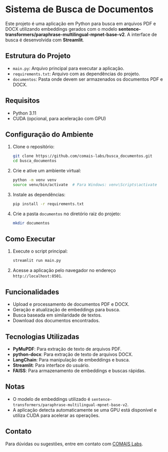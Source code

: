 
# Sistema de Busca de Documentos

Este projeto é uma aplicação em Python para busca em arquivos PDF e DOCX utilizando embeddings gerados com o modelo **sentence-transformers/paraphrase-multilingual-mpnet-base-v2**. A interface de busca é desenvolvida com **Streamlit**.

## Estrutura do Projeto

- `main.py`: Arquivo principal para executar a aplicação.
- `requirements.txt`: Arquivo com as dependências do projeto.
- `documentos`: Pasta onde devem ser armazenados os documentos PDF e DOCX.

## Requisitos

- Python 3.11
- CUDA (opcional, para aceleração com GPU)

## Configuração do Ambiente

1. Clone o repositório:
   ```bash
   git clone https://github.com/comais-labs/busca_documentos.git
   cd busca_documentos
   ```

2. Crie e ative um ambiente virtual:
   ```bash
   python -m venv venv
   source venv/bin/activate  # Para Windows: venv\Scripts\activate
   ```

3. Instale as dependências:
   ```bash
   pip install -r requirements.txt
   ```

4. Crie a pasta `documentos` no diretório raiz do projeto:
   ```bash
   mkdir documentos
   ```

## Como Executar

1. Execute o script principal:
   ```bash
   streamlit run main.py
   ```

2. Acesse a aplicação pelo navegador no endereço `http://localhost:8501`.

## Funcionalidades

- Upload e processamento de documentos PDF e DOCX.
- Geração e atualização de embeddings para busca.
- Busca baseada em similaridade de textos.
- Download dos documentos encontrados.

## Tecnologias Utilizadas

- **PyMuPDF**: Para extração de texto de arquivos PDF.
- **python-docx**: Para extração de texto de arquivos DOCX.
- **LangChain**: Para manipulação de embeddings e busca.
- **Streamlit**: Para interface do usuário.
- **FAISS**: Para armazenamento de embeddings e buscas rápidas.

## Notas

- O modelo de embeddings utilizado é `sentence-transformers/paraphrase-multilingual-mpnet-base-v2`.
- A aplicação detecta automaticamente se uma GPU está disponível e utiliza CUDA para acelerar as operações.



## Contato

Para dúvidas ou sugestões, entre em contato com [COMAIS Labs](https://www.comais.uft.edu.br).

 
